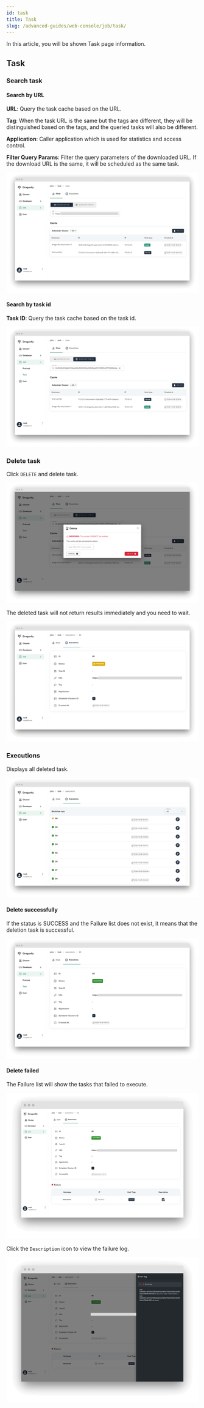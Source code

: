 ```yaml
---
id: task
title: Task
slug: /advanced-guides/web-console/job/task/
---
```


In this article, you will be shown Task page information.

## Task

### Search task

#### Search by URL

**URL**: Query the task cache based on the URL.

**Tag**: When the task URL is the same but the tags are different,
they will be distinguished based on the tags, and the queried tasks will also be different.

**Application**: Caller application which is used for statistics and access control.

**Filter Query Params**: Filter the query parameters of the downloaded URL.
If the download URL is the same, it will be scheduled as the same task.

![search-task-by-url](../../../resource/advanced-guides/task/search-task-by-url.png)

#### Search by task id

**Task ID**: Query the task cache based on the task id.

![search-task-by-task-id](../../../resource/advanced-guides/task/search-task-by-task-id.png)

### Delete task

Click `DELETE` and delete task.

![delete-task](../../../resource/advanced-guides/task/delete-task.png)

The deleted task will not return results immediately and you need to wait.

![pending-task](../../../resource/advanced-guides/task/pending-task.png)

### Executions

Displays all deleted task.

![executions](../../../resource/advanced-guides/task/executions.png)

#### Delete successfully

If the status is SUCCESS and the Failure list does not exist, it means that the deletion task is successful.

![success-task](../../../resource/advanced-guides/task/success-task.png)

#### Delete failed

The Failure list will show the tasks that failed to execute.

![failure-task](../../../resource/advanced-guides/task/failure-task.png)

Click the `Description` icon to view the failure log.

![error-log](../../../resource/advanced-guides/task/error-log.png)
